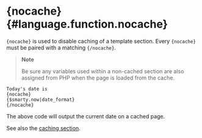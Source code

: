 {nocache} {#language.function.nocache}
=========

`{nocache}` is used to disable caching of a template section. Every
`{nocache}` must be paired with a matching `{/nocache}`.

> **Note**
>
> Be sure any variables used within a non-cached section are also
> assigned from PHP when the page is loaded from the cache.



    Today's date is
    {nocache}
    {$smarty.now|date_format}
    {/nocache}

       

The above code will output the current date on a cached page.

See also the [caching section](#caching).
